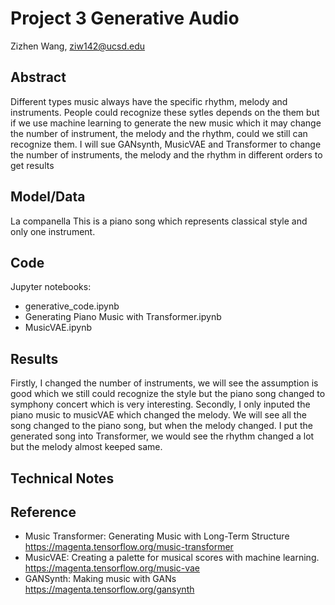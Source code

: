 # Project 3 Generative Audio

Zizhen Wang, ziw142@ucsd.edu



## Abstract

Different types music always have the specific rhythm, melody and instruments. People could recognize these sytles depends on the them but if we use machine learning to generate the new music which it may change the number of instrument, the melody and the rhythm, could we still can recognize them. I will sue GANsynth, MusicVAE and Transformer to change the number of instruments, the melody and the rhythm in different orders to get results

## Model/Data


La companella
This is a piano song which represents classical style and only one instrument.



## Code
Jupyter notebooks: 
- generative_code.ipynb
- Generating Piano Music with Transformer.ipynb
- MusicVAE.ipynb

## Results
Firstly, I changed the number of instruments, we will see the assumption is good which we still could recognize the style but the piano song changed to symphony concert which is very interesting.
Secondly, I only inputed the  piano music to musicVAE which changed the melody. We will see all the song changed to the piano song, but when the melody changed.
I put the generated song into Transformer, we would see the rhythm changed a lot but the melody almost keeped same.

## Technical Notes



## Reference
- Music Transformer: Generating Music with Long-Term Structure
https://magenta.tensorflow.org/music-transformer
- MusicVAE: Creating a palette for musical scores with machine learning.
https://magenta.tensorflow.org/music-vae
- GANSynth: Making music with GANs
https://magenta.tensorflow.org/gansynth

